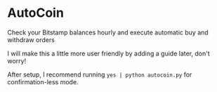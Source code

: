 # AutoCoin
Check your Bitstamp balances hourly and execute automatic buy and withdraw orders

I will make this a little more user friendly by adding a guide later, don't worry!  

After setup, I recommend running `yes | python autocoin.py` for confirmation-less mode.
